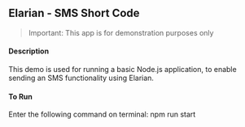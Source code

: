 ## Elarian - SMS Short Code

> Important: This app is for demonstration purposes only

#### Description

This demo is used for running a basic Node.js application, to enable sending an SMS functionality using Elarian.

#### To Run

Enter the following command on terminal:
    npm run start